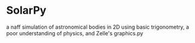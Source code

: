 # SolarPy
a naff simulation of astronomical bodies in 2D using basic trigonometry, a poor understanding of physics, and Zelle's graphics.py
